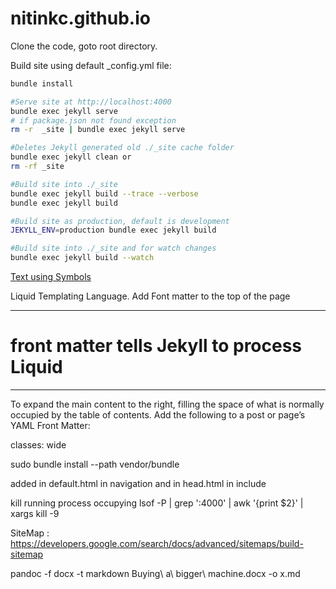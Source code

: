 # nitinkc.github.io

Clone the code, goto root directory.

Build site using default _config.yml file:

```sh
bundle install 

#Serve site at http://localhost:4000
bundle exec jekyll serve
# if package.json not found exception
rm -r  _site | bundle exec jekyll serve 
```

```sh
#Deletes Jekyll generated old ./_site cache folder
bundle exec jekyll clean or 
rm -rf _site 

#Build site into ./_site
bundle exec jekyll build --trace --verbose
bundle exec jekyll build

#Build site as production, default is development
JEKYLL_ENV=production bundle exec jekyll build

#Build site into ./_site and for watch changes
bundle exec jekyll build --watch
```
 
[Text using Symbols](https://fsymbols.com/generators/encool/)

Liquid Templating Language. Add Font matter to the top of the page

---
# front matter tells Jekyll to process Liquid
---

To expand the main content to the right, filling the space of what is normally occupied by the table of contents. Add the following to a post or page’s YAML Front Matter:

classes: wide

sudo bundle install --path vendor/bundle 


added in default.html in navigation and in head.html in include
<!-- Added to allow font awesome icons -->
<script src="https://use.fontawesome.com/releases/v5.0.2/js/all.js"></script>   

kill running process occupying 
lsof -P | grep ':4000' | awk '{print $2}' | xargs kill -9

SiteMap : https://developers.google.com/search/docs/advanced/sitemaps/build-sitemap


pandoc -f docx -t markdown Buying\ a\ bigger\ machine.docx -o x.md  